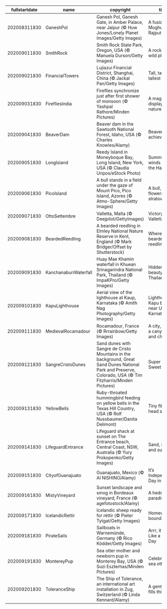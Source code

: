 |fullstartdate|name|copyright|title|image|
|--|--|--|--|--|
202008311830|GaneshPol|Ganesh Pol, Ganesh Gate, in Amber Palace, near Jaipur (© Huw Jones/Lonely Planet Images/Getty Images)|A fusion of Moghul and Rajput styles|![](/en-IN/2020/09/202008311830GaneshPol.jpg)|
202009011830|SmithRock|Smith Rock State Park, Oregon, USA (© Manuela Durson/Getty Images)|A rock in a wild place|![](/en-IN/2020/09/202009011830SmithRock.jpg)|
202009021830|FinancialTowers|Lujiazui Financial District, Shanghai, China (© Jackal Pan/Getty Images)|Tall, taller, tallest|![](/en-IN/2020/09/202009021830FinancialTowers.jpg)|
202009031830|FirefliesIndia|Fireflies synchronize just after first shower of monsoon (© Yashpal Rathore/Minden Pictures)|A magical display of nature|![](/en-IN/2020/09/202009031830FirefliesIndia.jpg)|
202009041830|BeaverDam|Beaver dam in the Sawtooth National Forest, Idaho, USA (© Charles Knowles/Alamy)|Beaver achievers|![](/en-IN/2020/09/202009041830BeaverDam.jpg)|
202009051830|LongIsland|Reedy Island in Moneyboque Bay, Long Island, New York, USA (© Claudia Uripos/eStock Photo)|Summer winds down in the Hamptons|![](/en-IN/2020/09/202009051830LongIsland.jpg)|
202009061830|PicoIsland|A bull stands in a field under the gaze of Mount Pico, Pico Island, Azores (© Atmo-Sphere/Getty Images)|A bull, some flowers, and a stratovolcano|![](/en-IN/2020/09/202009061830PicoIsland.jpg)|
202009071830|OttoSettembre|Valletta, Malta (© Deejpilot/GettyImages)|Victory Day in Valletta|![](/en-IN/2020/09/202009071830OttoSettembre.jpg)|
202009081830|BeardedReedling|A bearded reedling in Elmley National Nature Reserve in Kent, England (© Mark Bridger/Offset by Shutterstock)|Where the bearded reedling sings|![](/en-IN/2020/09/202009081830BeardedReedling.jpg)|
202009091830|KanchanaburiWaterfall|Huay Mae Khamin waterfall in Khuean Srinagarindra National Park, Thailand (© ImpaKPro/Getty Images)|Hidden beauty in Thailand|![](/en-IN/2020/09/202009091830KanchanaburiWaterfall.jpg)|
202009101830|KapuLighthouse|Aerial view of the lighthouse at Kaup, Karnataka (© Amith Nag Photography/Getty Images)|Lighthouse at Kapu beach near Udupi, Karnataka|![](/en-IN/2020/09/202009101830KapuLighthouse.jpg)|
202009111830|MedievalRocamadour|Rocamadour, France (© Rrrainbow/Getty Images)|A city, a cliff, a canyon…and cheese|![](/en-IN/2020/09/202009111830MedievalRocamadour.jpg)|
202009121830|SangreCristoDunes|Sand dunes with Sangre de Cristo Mountains in the background, Great Sand Dunes National Park and Preserve, Colorado, USA (© Tim Fitzharris/Minden Pictures)|Super Sandy Sweet 16|![](/en-IN/2020/09/202009121830SangreCristoDunes.jpg)|
202009131830|YellowBells|Ruby-throated hummingbird feeding on yellow bells in the Texas Hill Country, USA (© Rolf Nussbaumer/Danita Delimont)|Tiny fliers head south|![](/en-IN/2020/09/202009131830YellowBells.jpg)|
202009141830|LifeguardEntrance|Lifeguard shack at sunset on The Entrance beach, Central Coast, NSW, Australia (© Yury Prokopenko/Getty Images)|Sand, surf, and sun|![](/en-IN/2020/09/202009141830LifeguardEntrance.jpg)|
202009151830|CityofGuanajuato|Guanajuato, Mexico (© AI NISHINO/Alamy)|It’s Independence Day in Mexico|![](/en-IN/2020/09/202009151830CityofGuanajuato.jpg)|
202009161830|MistyVineyard|Sunset landscape and smog in Bordeaux vineyard, France (© agefotostock/Alamy)|A hedonist’s paradise|![](/en-IN/2020/09/202009161830MistyVineyard.jpg)|
202009171830|IcelandicRettir|Icelandic sheep ready for réttir (© Pieter Tytgat/Getty Images)|Homeward bound|![](/en-IN/2020/09/202009171830IcelandicRettir.jpg)|
202009181830|PirateSails|Sailboats in Warnemünde, Germany (© Rico Ködder/Getty Images)|Arrr, it be Talk Like a Pirate Day|![](/en-IN/2020/09/202009181830PirateSails.jpg)|
202009191830|MontereyPup|Sea otter mother and newborn pup in Monterey Bay, USA (© Suzi Eszterhas/Minden Pictures)|Celebrating sea otters|![](/en-IN/2020/09/202009191830MontereyPup.jpg)|
202009201830|ToleranceShip|The Ship of Tolerance, an international art installation in Zug, Switzerland (© Linda Kennard/Alamy)|A gentle wind fills this sail|![](/en-IN/2020/09/202009201830ToleranceShip.jpg)|
